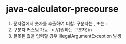 # java-calculator-precourse

1. 문자열에서 숫자를 추출하여 더함. 구분자는 , 또는 :
2. 구분자 커스텀 가능 -> //(원하는 구분자)\n
3. 잘못된 값을 입력할 경우 IllegalArgumentException 발생
